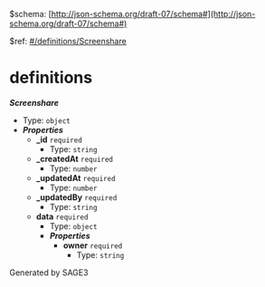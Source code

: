 &#36;schema: [http://json-schema.org/draft-07/schema#](http://json-schema.org/draft-07/schema#)

&#36;ref: [#/definitions/Screenshare](#/definitions/Screenshare)

# definitions

**_Screenshare_**

 - Type: `object`
 - **_Properties_**
	 - <b id="#/definitions/Screenshare/properties/_id">_id</b> `required`
		 - Type: `string`
	 - <b id="#/definitions/Screenshare/properties/_createdAt">_createdAt</b> `required`
		 - Type: `number`
	 - <b id="#/definitions/Screenshare/properties/_updatedAt">_updatedAt</b> `required`
		 - Type: `number`
	 - <b id="#/definitions/Screenshare/properties/_updatedBy">_updatedBy</b> `required`
		 - Type: `string`
	 - <b id="#/definitions/Screenshare/properties/data">data</b> `required`
		 - Type: `object`
		 - **_Properties_**
			 - <b id="#/definitions/Screenshare/properties/data/properties/owner">owner</b> `required`
				 - Type: `string`


Generated by SAGE3